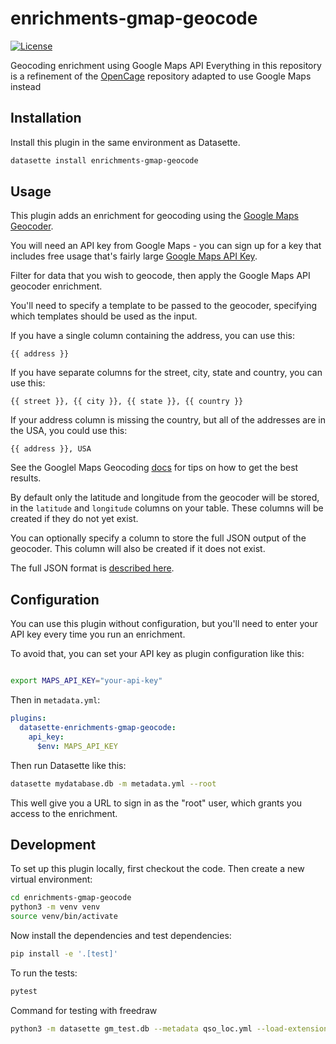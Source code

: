 # enrichments-gmap-geocode


[![License](https://img.shields.io/badge/license-Apache%202.0-blue.svg)](https://github.com/datasette/enrichments-gmap-geocode/blob/main/LICENSE)

Geocoding enrichment using Google Maps API
Everything in this repository is a refinement of the [OpenCage](https://datasette.io/plugins/datasette-enrichments-opencage) repository adapted to use Google Maps instead
## Installation

Install this plugin in the same environment as Datasette.
```bash
datasette install enrichments-gmap-geocode
```
## Usage

This plugin adds an enrichment for geocoding using the [Google Maps Geocoder](https://developers.google.com/maps/documentation/geocoding/overview).

You will need an API key from Google Maps - you can sign up for a key that includes free usage that's fairly large [Google Maps API Key](https://developers.google.com/maps/documentation/geocoding/get-api-key).

Filter for data that you wish to geocode, then apply the Google Maps API geocoder enrichment.

You'll need to specify a template to be passed to the geocoder, specifying which templates should be used as the input.

If you have a single column containing the address, you can use this:

    {{ address }}

If you have separate columns for the street, city, state and country, you can use this:

    {{ street }}, {{ city }}, {{ state }}, {{ country }}

If your address column is missing the country, but all of the addresses are in the USA, you could use this:

    {{ address }}, USA

See the Googlel Maps Geocoding [docs](https://developers.google.com/maps/documentation/geocoding/requests-geocoding) for tips on how to get the best results.

By default only the latitude and longitude from the geocoder will be stored, in the `latitude` and `longitude` columns on your table. These columns will be created if they do not yet exist.

You can optionally specify a column to store the full JSON output of the geocoder. This column will also be created if it does not exist.

The full JSON format is [described here](https://developers.google.com/maps/documentation/geocoding/requests-geocoding#json).

## Configuration

You can use this plugin without configuration, but you'll need to enter your API key every time you run an enrichment.

To avoid that, you can set your API key as plugin configuration like this:

```bash

export MAPS_API_KEY="your-api-key"
```
Then in `metadata.yml`:
```yaml
plugins:
  datasette-enrichments-gmap-geocode:
    api_key:
      $env: MAPS_API_KEY
```
Then run Datasette like this:
```bash
datasette mydatabase.db -m metadata.yml --root
```
This well give you a URL to sign in as the "root" user, which grants you access to the enrichment.

## Development

To set up this plugin locally, first checkout the code. Then create a new virtual environment:
```bash
cd enrichments-gmap-geocode
python3 -m venv venv
source venv/bin/activate
```
Now install the dependencies and test dependencies:
```bash
pip install -e '.[test]'
```
To run the tests:
```bash
pytest
```
Command for testing with freedraw  
```bash
python3 -m datasette gm_test.db --metadata qso_loc.yml --load-extension=/usr/lib/x86_64-linux-gnu/mod_spatialite.so --template-dir plugins/templates --root
```
